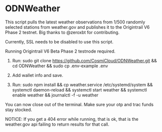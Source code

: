 # ODNWeather

This script pulls the latest weather observations from 1/500 randomly selected stations from weather.gov and publishes it to the Origintrail V6 Phase 2 testnet. Big thanks to @zeroxbt for contributing.

Currently, SSL needs to be disabled to use this script.

Running Origintrail V6 Beta Phase 2 testnode required.

1. Run: sudo git clone https://github.com/CosmiCloud/ODNWeather.git && cd ODNWeather && sudo cp .env-example .env

2. Add wallet info and save.

3. Run: sudo npm install && cp weather.service /etc/systemd/system && systemctl daemon-reload && systemctl start weather && systemctl enable weather && journalctl -f -u weather

You can now close out of the terminal. Make sure your otp and trac funds stay stocked.

NOTICE: If you get a 404 error while running, that is ok, that is the weather.gov api failing to return results for that call.
